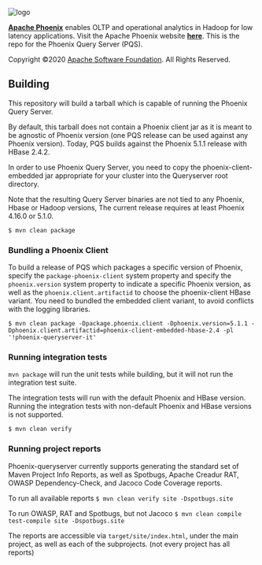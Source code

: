 <!--
Licensed to the Apache Software Foundation (ASF) under one or more
contributor license agreements.  See the NOTICE file distributed with
this work for additional information regarding copyright ownership.
The ASF licenses this file to You under the Apache License, Version 2.0
(the "License"); you may not use this file except in compliance with
the License.  You may obtain a copy of the License at

http://www.apache.org/licenses/LICENSE-2.0

Unless required by applicable law or agreed to in writing, software
distributed under the License is distributed on an "AS IS" BASIS,
WITHOUT WARRANTIES OR CONDITIONS OF ANY KIND, either express or implied.
See the License for the specific language governing permissions and
limitations under the License.
-->

![logo](https://phoenix.apache.org/images/phoenix-logo-small.png)

<b>[Apache Phoenix](http://phoenix.apache.org/)</b> enables OLTP and operational analytics in Hadoop for low latency applications. Visit the Apache Phoenix website <b>[here](http://phoenix.apache.org/)</b>. This is the repo for the Phoenix Query Server (PQS).

Copyright ©2020 [Apache Software Foundation](http://www.apache.org/). All Rights Reserved.

## Building

This repository will build a tarball which is capable of running the Phoenix Query Server.

By default, this tarball does not contain a Phoenix client jar as it is meant to be agnostic
of Phoenix version (one PQS release can be used against any Phoenix version). Today, PQS builds against
the Phoenix 5.1.1 release with HBase 2.4.2.

In order to use Phoenix Query Server, you need to copy the phoenix-client-embedded jar appropriate
for your cluster into the Queryserver root directory.

Note that the resulting Query Server binaries are not tied to any Phoenix, Hbase or Hadoop versions,
The current release requires at least Phoenix 4.16.0 or 5.1.0.

```
$ mvn clean package
```

### Bundling a Phoenix Client

To build a release of PQS which packages a specific version of Phoenix, specify the `package-phoenix-client` system property
and specify the `phoenix.version` system property to indicate a specific Phoenix version, as well as
the `phoenix.client.artifactid` to choose the phoenix-client HBase variant.
You need to bundled the embedded client variant, to avoid conflicts with the logging libraries.

```
$ mvn clean package -Dpackage.phoenix.client -Dphoenix.version=5.1.1 -Dphoenix.client.artifactid=phoenix-client-embedded-hbase-2.4 -pl '!phoenix-queryserver-it'
```

### Running integration tests

`mvn package` will run the unit tests while building, but it will not run the integration test suite.

The integration tests will run with the default Phoenix and HBase version.
Running the integration tests with non-default Phoenix and HBase versions is not supported.

```
$ mvn clean verify
```

### Running project reports

Phoenix-queryserver currently supports generating the standard set of Maven Project Info Reports,
as well as Spotbugs, Apache Creadur RAT, OWASP Dependency-Check, and Jacoco Code Coverage reports.

To run all available reports
`$ mvn clean verify site -Dspotbugs.site`

To run OWASP, RAT and Spotbugs, but not Jacoco
`$ mvn clean compile test-compile site -Dspotbugs.site`

The reports are accessible via `target/site/index.html`, under the main project,
as well as each of the subprojects. (not every project has all reports)
